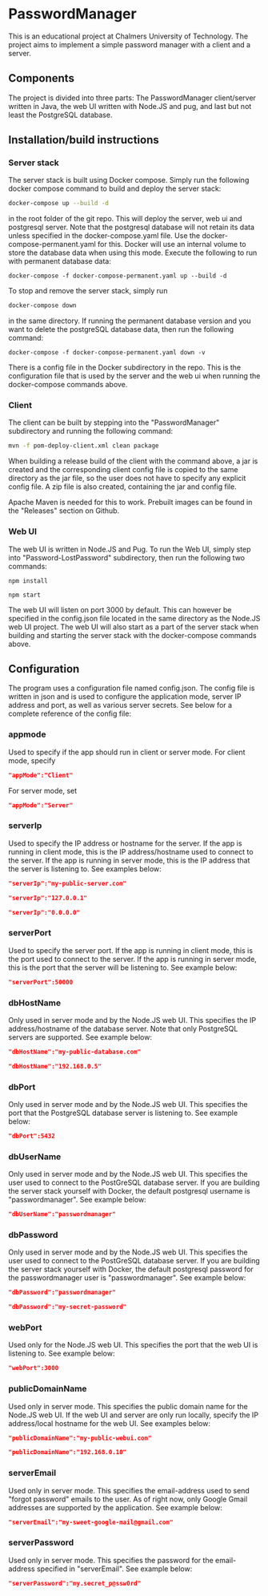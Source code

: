 # PasswordManager

This is an educational project at Chalmers University of Technology. The project aims to implement a simple password manager with a client and a server.

## Components

The project is divided into three parts: The PasswordManager client/server written in Java, the web UI written with Node.JS and pug, and last but not least the PostgreSQL database.

## Installation/build instructions

### Server stack

The server stack is built using Docker compose. Simply run the following docker compose command to build and deploy the server stack:

```bash
docker-compose up --build -d
```

in the root folder of the git repo. This will deploy the server, web ui and postgresql server. Note that the postgresql database will not retain its data unless specified in the docker-compose.yaml file. Use the docker-compose-permanent.yaml for this. Docker will use an internal volume to store the database data when using this mode. Execute the following to run with permanent database data:

```
docker-compose -f docker-compose-permanent.yaml up --build -d
```

To stop and remove the server stack, simply run

```bash
docker-compose down
```

in the same directory. If running the permanent database version and you want to delete the postgreSQL database data, then run the following command:

```
docker-compose -f docker-compose-permanent.yaml down -v
```

There is a config file in the Docker subdirectory in the repo. This is the configuration file that is used by the server and the web ui when running the docker-compose commands above.

### Client

The client can be built by stepping into the "PasswordManager" subdirectory and running the following command:

```bash
mvn -f pom-deploy-client.xml clean package
```

When building a release build of the client with the command above, a jar is created and the corresponding client config file is copied to the same directory as the jar file, so the user does not have to specify any explicit config file. A zip file is also created, containing the jar and config file.

Apache Maven is needed for this to work. Prebuilt images can be found in the "Releases" section on Github.

### Web UI
The web UI is written in Node.JS and Pug. To run the Web UI, simply step into "Password-LostPassword" subdirectory, then run the following two commands:

```
npm install
```

```
npm start
```

The web UI will listen on port 3000 by default. This can however be specified in the config.json file located in the same directory as the Node.JS web UI project. The web UI will also start as a part of the server stack when building and starting the server stack with the docker-compose commands above.

## Configuration

The program uses a configuration file named config.json. The config file is written in json and is used to configure the application mode, server IP address and port, as well as various server secrets. See below for a complete reference of the config file:

### appmode

Used to specify if the app should run in client or server mode. For client mode, specify

```json
"appMode":"Client"
```

For server mode, set

```json
"appMode":"Server"
```

### serverIp

Used to specify the IP address or hostname for the server. If the app is running in client mode, this is the IP address/hostname used to connect to the server. If the app is running in server mode, this is the IP address that the server is listening to. See examples below:

```json
"serverIp":"my-public-server.com"
```

```json
"serverIp":"127.0.0.1"
```

```json
"serverIp":"0.0.0.0"
```

### serverPort

Used to specify the server port. If the app is running in client mode, this is the port used to connect to the server. If the app is running in server mode, this is the port that the server will be listening to. See example below:

```json
"serverPort":50000
```

### dbHostName

Only used in server mode and by the Node.JS web UI. This specifies the IP address/hostname of the database server. Note that only PostgreSQL servers are supported. See example below:

```json
"dbHostName":"my-public-database.com"
```

```json
"dbHostName":"192.168.0.5"
```

### dbPort

Only used in server mode and by the Node.JS web UI. This specifies the port that the PostgreSQL database server is listening to. See example below:

```json
"dbPort":5432
```

### dbUserName

Only used in server mode and by the Node.JS web UI. This specifies the user used to connect to the PostGreSQL database server. If you are building the server stack yourself with Docker, the default postgresql username is "passwordmanager". See example below:

```json
"dbUserName":"passwordmanager"
```

### dbPassword

Only used in server mode and by the Node.JS web UI. This specifies the user used to connect to the PostGreSQL database server. If you are building the server stack yourself with Docker, the default postgresql password for the passwordmanager user is "passwordmanager". See example below:

```json
"dbPassword":"passwordmanager"
```

```json
"dbPassword":"my-secret-password"
```

### webPort

Used only for the Node.JS web UI. This specifies the port that the web UI is listening to. See example below:

```json
"webPort":3000
```

### publicDomainName

Used only in server mode. This specifies the public domain name for the Node.JS web UI. If the web UI and server are only run locally, specify the IP address/local hostname for the web UI. See examples below:

```json
"publicDomainName":"my-public-webui.com"
```

```json
"publicDomainName":"192.168.0.10"
```

### serverEmail

Used only in server mode. This specifies the email-address used to send "forgot password" emails to the user. As of right now, only Google Gmail addresses are supported by the application. See example below:

```json
"serverEmail":"my-sweet-google-mail@gmail.com"
```

### serverPassword
Used only in server mode. This specifies the password for the email-address specified in "serverEmail". See example below:

```json
"serverPassword":"my.secret_p@ssw0rd"
```